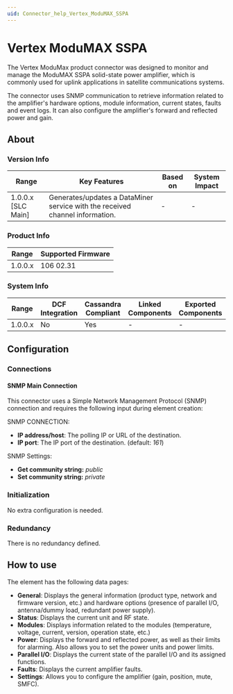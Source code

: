 ```yaml
---
uid: Connector_help_Vertex_ModuMAX_SSPA
---
```


# Vertex ModuMAX SSPA

The Vertex ModuMax product connector was designed to monitor and manage the ModuMAX SSPA solid-state power amplifier, which is commonly used for uplink applications in satellite communications systems.

The connector uses SNMP communication to retrieve information related to the amplifier's hardware options, module information, current states, faults and event logs. It can also configure the amplifier's forward and reflected power and gain.

## About

### Version Info

| **Range**            | **Key Features**                                                             | **Based on** | **System Impact** |
|----------------------|------------------------------------------------------------------------------|--------------|-------------------|
| 1.0.0.x \[SLC Main\] | Generates/updates a DataMiner service with the received channel information. | \-           | \-                |

### Product Info

| **Range** | **Supported Firmware** |
|-----------|------------------------|
| 1.0.0.x   | 106 02.31              |

### System Info

| **Range** | **DCF Integration** | **Cassandra Compliant** | **Linked Components** | **Exported Components** |
|-----------|---------------------|-------------------------|-----------------------|-------------------------|
| 1.0.0.x   | No                  | Yes                     | \-                    | \-                      |

## Configuration

### Connections

#### SNMP Main Connection

This connector uses a Simple Network Management Protocol (SNMP) connection and requires the following input during element creation:

SNMP CONNECTION:

- **IP address/host**: The polling IP or URL of the destination.
- **IP port**: The IP port of the destination. (default: *161*)

SNMP Settings:

- **Get community string:** *public*
- **Set community string:** *private*

### Initialization

No extra configuration is needed.

### Redundancy

There is no redundancy defined.

## How to use

The element has the following data pages:

- **General**: Displays the general information (product type, network and firmware version, etc.) and hardware options (presence of parallel I/O, antenna/dummy load, redundant power supply).
- **Status**: Displays the current unit and RF state.
- **Modules**: Displays information related to the modules (temperature, voltage, current, version, operation state, etc.)
- **Power**: Displays the forward and reflected power, as well as their limits for alarming. Also allows you to set the power units and power limits.
- **Parallel I/O**: Displays the current state of the parallel I/O and its assigned functions.
- **Faults**: Displays the current amplifier faults.
- **Settings**: Allows you to configure the amplifier (gain, position, mute, SMFC).
